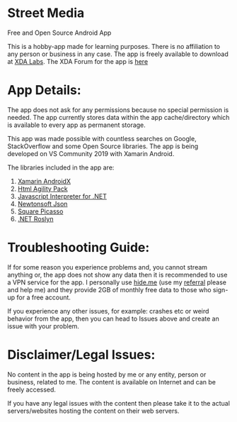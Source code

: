 # Street Media
Free and Open Source Android App

This is a hobby-app made for learning purposes. There is no affiliation to any person or business in any case.
The app is freely available to download at [XDA Labs](https://www.xda-developers.com/xda-labs/). The XDA Forum for the app is [here]()

# App Details:
The app does not ask for any permissions because no special permission is needed. The app currently stores data within the app cache/directory which is available to every app as permanent storage. 

This app was made possible with countless searches on Google, StackOverflow and some Open Source libraries.
The app is being developed on VS Community 2019 with Xamarin Android.

The libraries included in the app are:
1. [Xamarin AndroidX](https://github.com/xamarin/AndroidX)
2. [Html Agility Pack](https://github.com/zzzprojects/html-agility-pack)
3. [Javascript Interpreter for .NET](https://github.com/sebastienros/jint)
4. [Newtonsoft Json](https://github.com/JamesNK/Newtonsoft.Json)
5. [Square Picasso](https://github.com/mattleibow/square-bindings)
6. [.NET Roslyn](https://github.com/dotnet/roslyn)

# Troubleshooting Guide:
If for some reason you experience problems and, you cannot stream anything or, the app does not show any data then it is recommended to use a VPN service for the app. I personally use [hide.me](https://hide.me) (use my [referral](https://ref.hide.io/VbpZ8L) please and help me) and they provide 2GB of monthly free data to those who sign-up for a free account.

If you experience any other issues, for example: crashes etc or weird behavior from the app, then you can head to Issues above and create an issue with your problem.

# Disclaimer/Legal Issues:
No content in the app is being hosted by me or any entity, person or business, related to me. The content is available on Internet and can be freely accessed.

If you have any legal issues with the content then please take it to the actual servers/websites hosting the content on their web servers.

